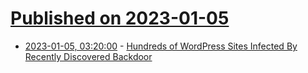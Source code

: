 # [Published on 2023-01-05](index.md)

* [2023-01-05, 03:20:00](https://it.slashdot.org/story/23/01/05/0214254/hundreds-of-wordpress-sites-infected-by-recently-discovered-backdoor?utm_source=rss1.0mainlinkanon&utm_medium=feed) - [Hundreds of WordPress Sites Infected By Recently Discovered Backdoor](https://it.slashdot.org/story/23/01/05/0214254/hundreds-of-wordpress-sites-infected-by-recently-discovered-backdoor?utm_source=rss1.0mainlinkanon&utm_medium=feed)
